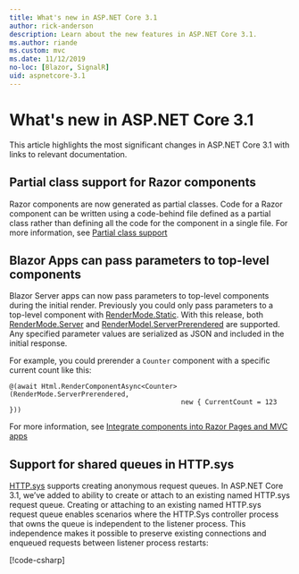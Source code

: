 ```yaml
---
title: What's new in ASP.NET Core 3.1
author: rick-anderson
description: Learn about the new features in ASP.NET Core 3.1.
ms.author: riande
ms.custom: mvc
ms.date: 11/12/2019
no-loc: [Blazor, SignalR]
uid: aspnetcore-3.1
---
```

# What's new in ASP.NET Core 3.1

This article highlights the most significant changes in ASP.NET Core 3.1 with links to relevant documentation.

## Partial class support for Razor components

Razor components are now generated as partial classes. Code for a Razor component can be written using a code-behind file defined as a partial class rather than defining all the code for the component in a single file. For more information, see [Partial class support](xref:blazor/components#partial-class-support)

## Blazor Apps can pass parameters to top-level components

Blazor Server apps can now pass parameters to top-level components during the initial render. Previously you could only pass parameters to a top-level component with [RenderMode.Static](xref:Microsoft.AspNetCore.Mvc.Rendering.RenderMode.Static). With this release, both [RenderMode.Server](xref:Microsoft.AspNetCore.Mvc.Rendering.RenderMode.Server) and [RenderModel.ServerPrerendered](xref:Microsoft.AspNetCore.Mvc.Rendering.RenderMode.ServerPrerendered) are supported. Any specified parameter values are serialized as JSON and included in the initial response.

For example, you could prerender a `Counter` component with a specific current count like this:

```Razor
@(await Html.RenderComponentAsync<Counter>(RenderMode.ServerPrerendered,
                                           new { CurrentCount = 123 }))
```

For more information, see [Integrate components into Razor Pages and MVC apps](xref:blazor/components#integrate-components-into-razor-pages-and-mvc-apps)

## Support for shared queues in HTTP.sys

[HTTP.sys](xref:fundamentals/servers/httpsys) supports creating anonymous request queues. In ASP.NET Core 3.1, we’ve added to ability to create or attach to an existing named HTTP.sys request queue. Creating or attaching to an existing named HTTP.sys request queue enables scenarios where the HTTP.Sys controller process that owns the queue is independent to the listener process. This independence makes it possible to preserve existing connections and enqueued requests between listener process restarts:

[!code-csharp[](sample/Program.cs?name=snippet)]

<!-- TODO
## Breaking changes for SameSite cookies
-->

<!-- GuardRex owns the following: 
## Prevent default actions for events in Blazor apps

## Stop event propagation in Blazor apps

## Detailed errors during Blazor app development

-->